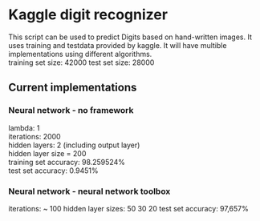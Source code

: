 # Kaggle digit recognizer #

This script can be used to predict Digits based on hand-written images. 
It uses training and testdata provided by kaggle. 
It will have multible implementations using different algorithms. <br>
training set size: 42000
test set size: 28000


## Current implementations ##

### Neural network - no framework ###

lambda: 1<br>
iterations: 2000<br>
hidden layers: 2 (including output layer)<br>
hidden layer size = 200<br>
training set accuracy: 98.259524%<br>
test set accuracy: 0.9451%<br>

### Neural network - neural network toolbox ###

iterations: ~ 100
hidden layer sizes: 50 30 20
test set accuracy: 97,657%
